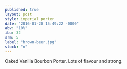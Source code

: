 ```yaml
---
published: true
layout: post
style: imperial porter
date: "2016-01-20 15:49:22 -0800"
abv: "10%"
ibu: 32
srm: 5
label: "brown-beer.jpg"
stock: "n"
---
```



Oaked Vanilla Bourbon Porter.  Lots of flavour and strong.

